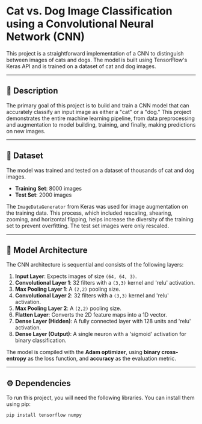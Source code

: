 # Cat vs. Dog Image Classification using a Convolutional Neural Network (CNN)

This project is a straightforward implementation of a CNN to distinguish between images of cats and dogs. The model is built using TensorFlow's Keras API and is trained on a dataset of cat and dog images.



---

## 📜 Description

The primary goal of this project is to build and train a CNN model that can accurately classify an input image as either a "cat" or a "dog." This project demonstrates the entire machine learning pipeline, from data preprocessing and augmentation to model building, training, and finally, making predictions on new images.

---

## 💾 Dataset

The model was trained and tested on a dataset of thousands of cat and dog images.

* **Training Set**: 8000 images
* **Test Set**: 2000 images

The `ImageDataGenerator` from Keras was used for image augmentation on the training data. This process, which included rescaling, shearing, zooming, and horizontal flipping, helps increase the diversity of the training set to prevent overfitting. The test set images were only rescaled.

---

## 🤖 Model Architecture

The CNN architecture is sequential and consists of the following layers:

1.  **Input Layer**: Expects images of size `(64, 64, 3)`.
2.  **Convolutional Layer 1**: 32 filters with a `(3,3)` kernel and 'relu' activation.
3.  **Max Pooling Layer 1**: A `(2,2)` pooling size.
4.  **Convolutional Layer 2**: 32 filters with a `(3,3)` kernel and 'relu' activation.
5.  **Max Pooling Layer 2**: A `(2,2)` pooling size.
6.  **Flatten Layer**: Converts the 2D feature maps into a 1D vector.
7.  **Dense Layer (Hidden)**: A fully connected layer with 128 units and 'relu' activation.
8.  **Dense Layer (Output)**: A single neuron with a 'sigmoid' activation for binary classification.

The model is compiled with the **Adam optimizer**, using **binary cross-entropy** as the loss function, and **accuracy** as the evaluation metric.

---

## ⚙️ Dependencies

To run this project, you will need the following libraries. You can install them using pip:

```bash
pip install tensorflow numpy
